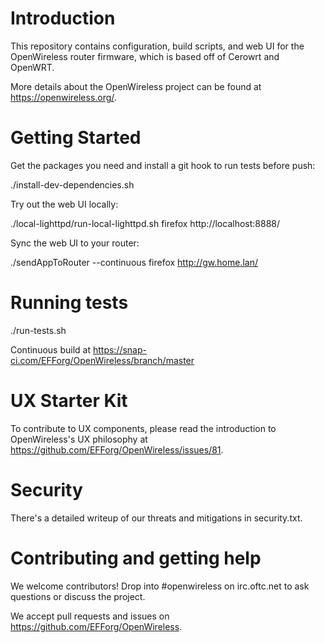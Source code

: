 # Introduction

This repository contains configuration, build scripts, and web UI for the
OpenWireless router firmware, which is based off of Cerowrt and OpenWRT.

More details about the OpenWireless project can be found at
https://openwireless.org/.

# Getting Started

Get the packages you need and install a git hook to run tests before push:

./install-dev-dependencies.sh

Try out the web UI locally:

./local-lighttpd/run-local-lighttpd.sh
firefox http://localhost:8888/

Sync the web UI to your router:

./sendAppToRouter --continuous
firefox http://gw.home.lan/

# Running tests

./run-tests.sh

Continuous build at https://snap-ci.com/EFForg/OpenWireless/branch/master

# UX Starter Kit

To contribute to UX components, please read the introduction to OpenWireless's
UX philosophy at https://github.com/EFForg/OpenWireless/issues/81.

# Security

There's a detailed writeup of our threats and mitigations in security.txt.

# Contributing and getting help

We welcome contributors! Drop into #openwireless on irc.oftc.net to ask
questions or discuss the project.

We accept pull requests and issues on https://github.com/EFForg/OpenWireless.
